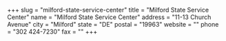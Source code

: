 +++
slug = "milford-state-service-center"
title = "Milford State Service Center"
name = "Milford State Service Center"
address = "11-13 Church Avenue"
city = "Milford"
state = "DE"
postal = "19963"
website = ""
phone = "302 424-7230"
fax = ""
+++

